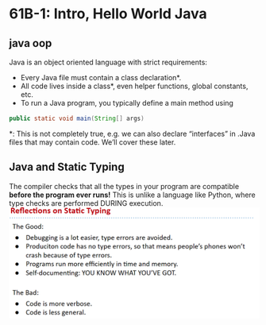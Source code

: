 # 61B-1: Intro, Hello World Java

## java oop
Java is an object oriented language with strict requirements:
- Every Java file must contain a class declaration*.
- All code lives inside a class*, even helper functions, global constants, etc.
- To run a Java program, you typically define a main method using        
```java
public static void main(String[] args)
```
*: This is not completely true, e.g. we can also declare “interfaces” in .Java files that may contain code. We’ll cover these later.
## Java and Static Typing
The compiler checks that all the types in your program are compatible **before the program ever runs!**
This is unlike a language like Python, where type checks are performed DURING execution.
![alt text](image.png)

